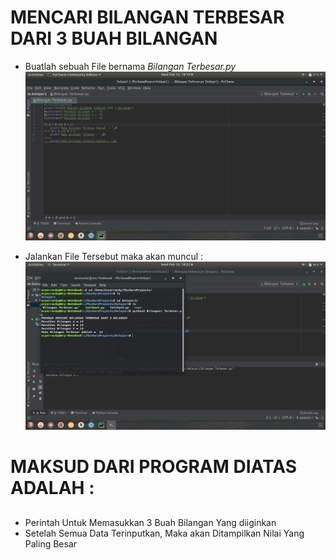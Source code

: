 # MENCARI BILANGAN TERBESAR DARI 3 BUAH BILANGAN

* Buatlah sebuah File bernama _Bilangan Terbesar.py_
![Github Logo](https://github.com/SyahriRahmat/labpy1/blob/master/coding%20.png)

* Jalankan File Tersebut maka akan muncul :
![Github Logo](https://github.com/SyahriRahmat/labpy1/blob/master/program.png)

# MAKSUD DARI PROGRAM DIATAS ADALAH : <h2>

* Perintah Untuk Memasukkan 3 Buah Bilangan Yang diiginkan
* Setelah Semua Data Terinputkan, Maka akan Ditampilkan Nilai Yang Paling Besar
